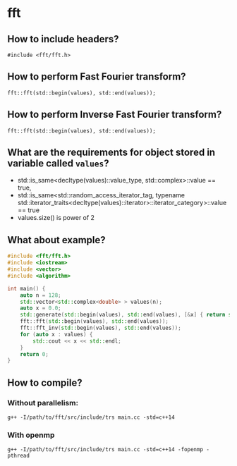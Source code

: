 # fft

## How to include headers?

``` #include <fft/fft.h>  ```

## How to perform Fast Fourier transform?
``` fft::fft(std::begin(values), std::end(values)); ```

## How to perform Inverse Fast Fourier transform?
``` fft::fft(std::begin(values), std::end(values)); ```

## What are the requirements for object stored in variable called `values`?
* std::is_same<decltype(values)::value_type, std::complex<double>>::value == true, 
* std::is_same<std::random_access_iterator_tag,  typename std::iterator_traits<decltype(values)::iterator>::iterator_category>::value == true
* values.size() is power of 2

## What about example?
```cpp
#include <fft/fft.h>
#include <iostream>
#include <vector>
#include <algorithm>

int main() {
    auto n = 128;
    std::vector<std::complex<double> > values(n);
    auto x = 0.0;
    std::generate(std::begin(values), std::end(values), [&x] { return std::complex<double>(x++, 0.0); });
    fft::fft(std::begin(values), std::end(values));
    fft::fft_inv(std::begin(values), std::end(values));
    for (auto x : values) {
        std::cout << x << std::endl;
    } 
    return 0;    
}
```

## How to compile?
### Without parallelism:
``` g++ -I/path/to/fft/src/include/trs main.cc -std=c++14 ```
### With openmp
``` g++ -I/path/to/fft/src/include/trs main.cc -std=c++14 -fopenmp -pthread ```

